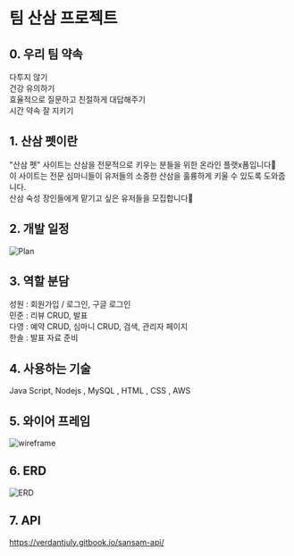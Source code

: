 # 팀 산삼 프로젝트

## 0. 우리 팀 약속

다투지 않기  
건강 유의하기  
효율적으로 질문하고 친절하게 대답해주기  
시간 약속 잘 지키기

## 1. 산삼 펫이란

"산삼 펫" 사이트는 산삼을 전문적으로 키우는 분들을 위한 온라인 플랫x폼입니다🌱  
이 사이트는 전문 심마니들이 유저들의 소중한 산삼을 훌륭하게 키울 수 있도록 도와줍니다.  
산삼 숙성 장인들에게 맡기고 싶은 유저들을 모집합니다🎈

## 2. 개발 일정

![Plan](https://img1.daumcdn.net/thumb/R1280x0/?scode=mtistory2&fname=https://blog.kakaocdn.net/dn/byvVKH/btsnZZRsr1C/okAJcpRCYZYKCFCCKGSyc0/img.png)

## 3. 역할 분담

성원 : 회원가입 / 로그인, 구글 로그인  
민준 : 리뷰 CRUD, 발표  
다영 : 예약 CRUD, 심마니 CRUD, 검색, 관리자 페이지  
한솔 : 발표 자료 준비

## 4. 사용하는 기술

Java Script, Nodejs , MySQL , HTML , CSS , AWS

## 5. 와이어 프레임

![wireframe](https://img1.daumcdn.net/thumb/R1280x0/?scode=mtistory2&fname=https%3A%2F%2Fblog.kakaocdn.net%2Fdn%2FDAtOg%2FbtsnZ1obflC%2F7esgnDwF6BlYbLtFjJKKd0%2Fimg.png)

## 6. ERD

![ERD](https://img1.daumcdn.net/thumb/R1280x0/?scode=mtistory2&fname=https://blog.kakaocdn.net/dn/sjP0Y/btsn27BcZwE/eulEsyd2Eqo2ikKKZHhQVk/img.png)

## 7. API

https://verdantjuly.gitbook.io/sansam-api/
